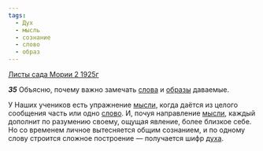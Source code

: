```yaml
---
tags:
  - Дух
  - мысль
  - сознание
  - слово
  - образ
---
```


[Листы сада Мории 2 1925г](/agni/1925)

___35___
Объясню, почему важно замечать [слова](/tag/#[слово](/tag/#слово)) и [образы](/tag/#образ) даваемые.   

У Наших учеников есть упражнение [мысли](/tag/#мысль), когда даётся из целого сообщения часть или одно [слово](/tag/#слово). И, почуя направление [мысли](/tag/#мысль), каждый дополнит по разумению своему, ощущая явление, более близкое себе. Но со временем личное вытесняется общим сознанием, и по одному слову строится сложное построение — получается шифр [духа](/tag/#Дух).   

